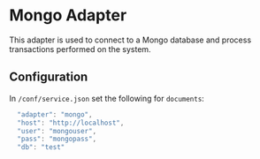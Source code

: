 # Mongo Adapter

This adapter is used to connect to a Mongo database and process transactions 
performed on the system.

## Configuration

In `/conf/service.json` set the following for `documents`:

```javascript
  "adapter": "mongo",
  "host": "http://localhost",
  "user": "mongouser",
  "pass": "mongopass",
  "db": "test"
```